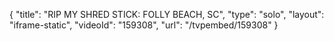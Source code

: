 {
    "title": "RIP MY SHRED STICK: FOLLY BEACH, SC",
    "type": "solo",
    "layout": "iframe-static",
    "videoId": "159308",
    "url": "\/tvpembed\/159308"
}